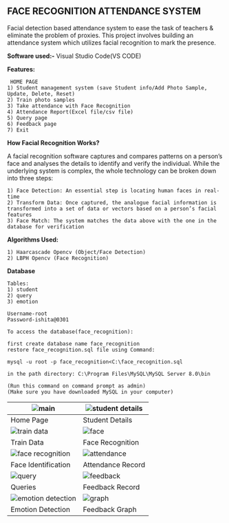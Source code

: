## FACE RECOGNITION ATTENDANCE SYSTEM

Facial detection based attendance system to ease the task of teachers &amp; eliminate the problem of proxies.
This project involves building an attendance system which utilizes facial recognition to mark the presence.

**Software used:-** Visual Studio Code(VS CODE)

**Features:**

  	 HOME PAGE    
	1) Student management system (save Student info/Add Photo Sample, Update, Delete, Reset) 
	2) Train photo samples 
	3) Take attendance with Face Recognition 
	4) Attendance Report(Excel file/csv file) 
	5) Query page
	6) Feedback page
  	7) Exit
	
**How Facial Recognition Works?**

A facial recognition software captures and compares patterns on a person’s face and analyses the details to identify and verify the individual. While the underlying system is complex, the whole technology can be broken down into three steps:

	1) Face Detection: An essential step is locating human faces in real-time
	2) Transform Data: Once captured, the analogue facial information is transformed into a set of data or vectors based on a person’s facial features
	3) Face Match: The system matches the data above with the one in the database for verification
	
**Algorithms Used:**

	1) Haarcascade Opencv (Object/Face Detection)
	2) LBPH Opencv (Face Recognition)
	
**Database**

	Tables:
	1) student
	2) query
	3) emotion
	
	Username-root
	Password-ishita@0301

	To access the database(face_recognition):

	first create database name face_recognition
	restore face_recognition.sql file using Command:

	mysql -u root -p face_recognition<C:\face_recognition.sql

	in the path directory: C:\Program Files\MySQL\MySQL Server 8.0\bin

	(Run this command on command prompt as admin)
	(Make sure you have downloaded MySQL in your computer)

| ![main](https://github.com/ishita0301/Attendance-System-/blob/main/Front%20end/main.png)| ![student details](https://github.com/ishita0301/Attendance-System-/blob/main/Front%20end/student%20details.png)
|-|-|
| Home Page | Student Details |
| ![train data](https://github.com/ishita0301/Attendance-System-/blob/main/Front%20end/train%20data.png)| ![face](https://github.com/ishita0301/Attendance-System-/blob/main/Front%20end/face.png)
| Train Data | Face Recognition |
| ![face recognition](https://github.com/ishita0301/Attendance-System-/blob/main/Front%20end/face%20recognition.png)| ![attendance](https://github.com/ishita0301/Attendance-System-/blob/main/Front%20end/attendance.png)
| Face Identification | Attendance Record |
| ![query](https://github.com/ishita0301/Attendance-System-/blob/main/Front%20end/query.png)| ![feedback](https://github.com/ishita0301/Attendance-System-/blob/main/Front%20end/feedback.png)
| Queries | Feedback Record |
| ![emotion detection](https://github.com/ishita0301/Attendance-System-/blob/main/Front%20end/emotion%20detection.JPG)| ![graph](https://github.com/ishita0301/Attendance-System-/blob/main/Front%20end/graph.png)
| Emotion Detection | Feedback Graph |

